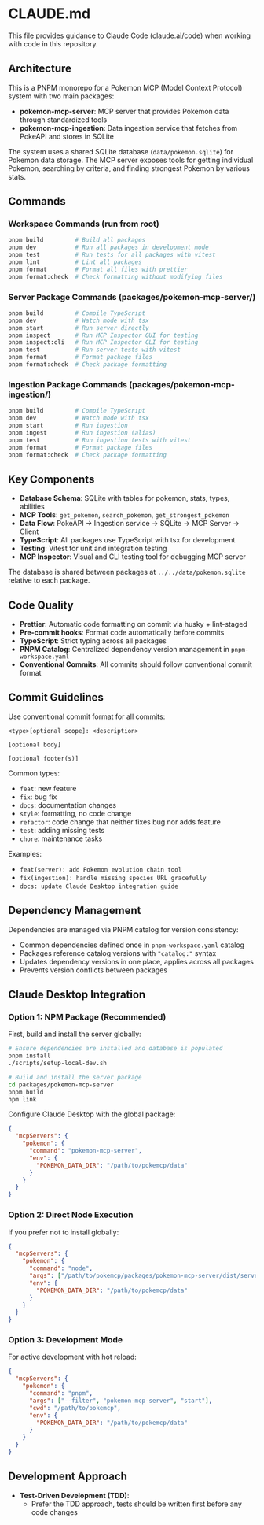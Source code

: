 # CLAUDE.md

This file provides guidance to Claude Code (claude.ai/code) when working with code in this repository.

## Architecture

This is a PNPM monorepo for a Pokemon MCP (Model Context Protocol) system with two main packages:

- **pokemon-mcp-server**: MCP server that provides Pokemon data through standardized tools
- **pokemon-mcp-ingestion**: Data ingestion service that fetches from PokeAPI and stores in SQLite

The system uses a shared SQLite database (`data/pokemon.sqlite`) for Pokemon data storage. The MCP server exposes tools for getting individual Pokemon, searching by criteria, and finding strongest Pokemon by various stats.

## Commands

### Workspace Commands (run from root)

```bash
pnpm build         # Build all packages
pnpm dev           # Run all packages in development mode
pnpm test          # Run tests for all packages with vitest
pnpm lint          # Lint all packages
pnpm format        # Format all files with prettier
pnpm format:check  # Check formatting without modifying files
```

### Server Package Commands (packages/pokemon-mcp-server/)

```bash
pnpm build         # Compile TypeScript
pnpm dev           # Watch mode with tsx
pnpm start         # Run server directly
pnpm inspect       # Run MCP Inspector GUI for testing
pnpm inspect:cli   # Run MCP Inspector CLI for testing
pnpm test          # Run server tests with vitest
pnpm format        # Format package files
pnpm format:check  # Check package formatting
```

### Ingestion Package Commands (packages/pokemon-mcp-ingestion/)

```bash
pnpm build         # Compile TypeScript
pnpm dev           # Watch mode with tsx
pnpm start         # Run ingestion
pnpm ingest        # Run ingestion (alias)
pnpm test          # Run ingestion tests with vitest
pnpm format        # Format package files
pnpm format:check  # Check package formatting
```

## Key Components

- **Database Schema**: SQLite with tables for pokemon, stats, types, abilities
- **MCP Tools**: `get_pokemon`, `search_pokemon`, `get_strongest_pokemon`
- **Data Flow**: PokeAPI → Ingestion service → SQLite → MCP Server → Client
- **TypeScript**: All packages use TypeScript with tsx for development
- **Testing**: Vitest for unit and integration testing
- **MCP Inspector**: Visual and CLI testing tool for debugging MCP server

The database is shared between packages at `../../data/pokemon.sqlite` relative to each package.

## Code Quality

- **Prettier**: Automatic code formatting on commit via husky + lint-staged
- **Pre-commit hooks**: Format code automatically before commits
- **TypeScript**: Strict typing across all packages
- **PNPM Catalog**: Centralized dependency version management in `pnpm-workspace.yaml`
- **Conventional Commits**: All commits should follow conventional commit format

## Commit Guidelines

Use conventional commit format for all commits:

```
<type>[optional scope]: <description>

[optional body]

[optional footer(s)]
```

Common types:

- `feat`: new feature
- `fix`: bug fix
- `docs`: documentation changes
- `style`: formatting, no code change
- `refactor`: code change that neither fixes bug nor adds feature
- `test`: adding missing tests
- `chore`: maintenance tasks

Examples:

- `feat(server): add Pokemon evolution chain tool`
- `fix(ingestion): handle missing species URL gracefully`
- `docs: update Claude Desktop integration guide`

## Dependency Management

Dependencies are managed via PNPM catalog for version consistency:

- Common dependencies defined once in `pnpm-workspace.yaml` catalog
- Packages reference catalog versions with `"catalog:"` syntax
- Updates dependency versions in one place, applies across all packages
- Prevents version conflicts between packages

## Claude Desktop Integration

### Option 1: NPM Package (Recommended)

First, build and install the server globally:

```bash
# Ensure dependencies are installed and database is populated
pnpm install
./scripts/setup-local-dev.sh

# Build and install the server package
cd packages/pokemon-mcp-server
pnpm build
npm link
```

Configure Claude Desktop with the global package:

```json
{
  "mcpServers": {
    "pokemon": {
      "command": "pokemon-mcp-server",
      "env": {
        "POKEMON_DATA_DIR": "/path/to/pokemcp/data"
      }
    }
  }
}
```

### Option 2: Direct Node Execution

If you prefer not to install globally:

```json
{
  "mcpServers": {
    "pokemon": {
      "command": "node",
      "args": ["/path/to/pokemcp/packages/pokemon-mcp-server/dist/server.js"],
      "env": {
        "POKEMON_DATA_DIR": "/path/to/pokemcp/data"
      }
    }
  }
}
```

### Option 3: Development Mode

For active development with hot reload:

```json
{
  "mcpServers": {
    "pokemon": {
      "command": "pnpm",
      "args": ["--filter", "pokemon-mcp-server", "start"],
      "cwd": "/path/to/pokemcp",
      "env": {
        "POKEMON_DATA_DIR": "/path/to/pokemcp/data"
      }
    }
  }
}
```

## Development Approach

- **Test-Driven Development (TDD)**:
  - Prefer the TDD approach, tests should be written first before any code changes
